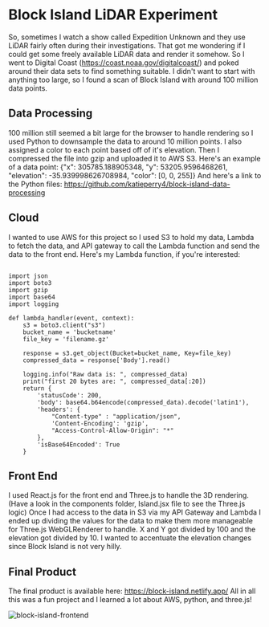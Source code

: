 # Block Island LiDAR Experiment
So, sometimes I watch a show called Expedition Unknown and they use LiDAR fairly often during their investigations. That got me wondering if I could get some freely available LiDAR data and render it somehow. So I went to Digital Coast (https://coast.noaa.gov/digitalcoast/) and poked around their data sets to find something suitable. I didn't want to start with anything too large, so I found a scan of Block Island with around 100 million data points.

## Data Processing
100 million still seemed a bit large for the browser to handle rendering so I used Python to downsample the data to around 10 million points. I also assigned a color to each point based off of it's elevation. Then I compressed the file into gzip and uploaded it to AWS S3.
Here's an example of a data point: {"x": 305785.188905348, "y": 53205.9596468261, "elevation": -35.939998626708984, "color": [0, 0, 255]}
And here's a link to the Python files: https://github.com/katieperry4/block-island-data-processing


## Cloud
I wanted to use AWS for this project so I used S3 to hold my data, Lambda to fetch the data, and API gateway to call the Lambda function and send the data to the front end.
Here's my Lambda function, if you're interested:
```

import json
import boto3
import gzip
import base64
import logging

def lambda_handler(event, context):
    s3 = boto3.client("s3")
    bucket_name = 'bucketname'
    file_key = 'filename.gz'

    response = s3.get_object(Bucket=bucket_name, Key=file_key)
    compressed_data = response['Body'].read()

    logging.info("Raw data is: ", compressed_data)
    print("first 20 bytes are: ", compressed_data[:20])
    return {
        'statusCode': 200,
        'body': base64.b64encode(compressed_data).decode('latin1'),
        'headers': {
            "Content-type" : "application/json",
            'Content-Encoding': 'gzip',
            "Access-Control-Allow-Origin": "*"
        },
        'isBase64Encoded': True
    }

```

## Front End
I used React.js for the front end and Three.js to handle the 3D rendering. (Have a look in the components folder, Island.jsx file to see the Three.js logic)
Once I had access to the data in S3 via my API Gateway and Lambda I ended up dividing the values for the data to make them more manageable for Three.js WebGLRenderer to handle. X and Y got divided by 100 and the elevation got divided by 10. I wanted to accentuate the elevation changes since Block Island is not very hilly.

## Final Product
The final product is available here: https://block-island.netlify.app/
All in all this was a fun project and I learned a lot about AWS, python, and three.js!

![block-island-frontend](https://imgur.com/qFtUE4k.jpg)
